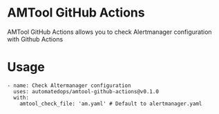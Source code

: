 # AMTool GitHub Actions
AMTool GitHub Actions allows you to check Alertmanager configuration with Github Actions

# Usage
```
- name: Check Altermanager configuration
  uses: automatedops/amtool-github-actions@v0.1.0
  with:
    amtool_check_file: 'am.yaml' # Default to alertmanager.yaml
```